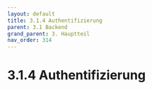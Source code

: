 ```yaml
---
layout: default
title: 3.1.4 Authentifizierung
parent: 3.1 Backend
grand_parent: 3. Hauptteil
nav_order: 314
---
```


# 3.1.4 Authentifizierung